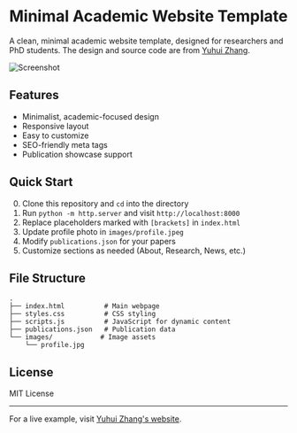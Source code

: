 # Minimal Academic Website Template

A clean, minimal academic website template, designed for researchers and PhD students. The design and source code are from [Yuhui Zhang](https://cs.stanford.edu/~yuhuiz/).

![Screenshot](images/demo.jpg)

## Features

- Minimalist, academic-focused design
- Responsive layout
- Easy to customize
- SEO-friendly meta tags
- Publication showcase support

## Quick Start

0. Clone this repository and `cd` into the directory
1. Run `python -m http.server` and visit `http://localhost:8000`
2. Replace placeholders marked with `[brackets]` in `index.html`
3. Update profile photo in `images/profile.jpeg`
4. Modify `publications.json` for your papers
5. Customize sections as needed (About, Research, News, etc.)

## File Structure

```
.
├── index.html          # Main webpage
├── styles.css          # CSS styling
├── scripts.js          # JavaScript for dynamic content
├── publications.json   # Publication data
└── images/            # Image assets
    └── profile.jpg
```

## License

MIT License

---

For a live example, visit [Yuhui Zhang's website](https://cs.stanford.edu/~yuhuiz/).
